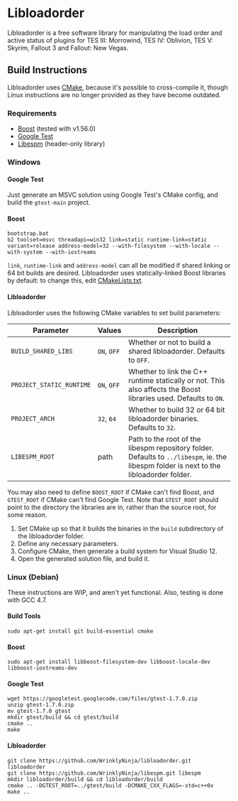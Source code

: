 # Libloadorder

Libloadorder is a free software library for manipulating the load order and active status of plugins for TES III: Morrowind, TES IV: Oblivion, TES V: Skyrim, Fallout 3 and Fallout: New Vegas.


## Build Instructions

Libloadorder uses [CMake](http://cmake.org), because it's possible to cross-compile it, though Linux instructions are no longer provided as they have become outdated.

### Requirements

* [Boost](http://www.boost.org) (tested with v1.56.0)
* [Google Test](https://code.google.com/p/googletest/)
* [Libespm](http://github.com/WrinklyNinja/libespm) (header-only library)

### Windows

#### Google Test

Just generate an MSVC solution using Google Test's CMake config, and build the `gtest-main` project.

#### Boost

```
bootstrap.bat
b2 toolset=msvc threadapi=win32 link=static runtime-link=static variant=release address-model=32 --with-filesystem --with-locale --with-system --with-iostreams
```

`link`, `runtime-link` and `address-model` can all be modified if shared linking or 64 bit builds are desired. Libloadorder uses statically-linked Boost libraries by default: to change this, edit [CMakeLists.txt](CMakeLists.txt).

#### Libloadorder

Libloadorder uses the following CMake variables to set build parameters:

Parameter | Values | Description
----------|--------|------------
`BUILD_SHARED_LIBS` | `ON`, `OFF` | Whether or not to build a shared libloadorder. Defaults to `OFF`.
`PROJECT_STATIC_RUNTIME` | `ON`, `OFF` | Whether to link the C++ runtime statically or not. This also affects the Boost libraries used. Defaults to `ON`.
`PROJECT_ARCH` | `32`, `64` | Whether to build 32 or 64 bit libloadorder binaries. Defaults to `32`.
`LIBESPM_ROOT` | path | Path to the root of the libespm repository folder. Defaults to `../libespm`, ie. the libespm folder is next to the libloadorder folder.

You may also need to define `BOOST_ROOT` if CMake can't find Boost, and `GTEST_ROOT` if CMake can't find Google Test. Note that `GTEST_ROOT` should point to the directory the libraries are in, rather than the source root, for some reason.

1. Set CMake up so that it builds the binaries in the `build` subdirectory of the libloadorder folder.
2. Define any necessary parameters.
3. Configure CMake, then generate a build system for Visual Studio 12.
4. Open the generated solution file, and build it.

### Linux (Debian)

These instructions are WIP, and aren't yet functional. Also, testing is done with GCC 4.7.

#### Build Tools

```
sudo apt-get install git build-essential cmake
```

#### Boost

```
sudo apt-get install libboost-filesystem-dev libboost-locale-dev libboost-iostreams-dev
```

#### Google Test

```
wget https://googletest.googlecode.com/files/gtest-1.7.0.zip
unzip gtest-1.7.0.zip
mv gtest-1.7.0 gtest
mkdir gtest/build && cd gtest/build
cmake ..
make
```

#### Libloadorder

```
git clone https://github.com/WrinklyNinja/libloadorder.git libloadorder
git clone https://github.com/WrinklyNinja/libespm.git libespm
mkdir libloadorder/build && cd libloadorder/build
cmake .. -DGTEST_ROOT=../gtest/build -DCMAKE_CXX_FLAGS=-std=c++0x
make ..
```
